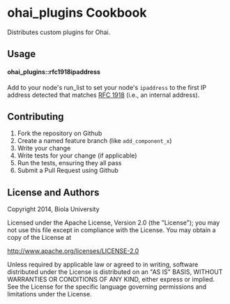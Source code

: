 ohai_plugins Cookbook
=====================

Distributes custom plugins for Ohai.

Usage
-----
#### ohai_plugins::rfc1918ipaddress

Add to your node's run_list to set your node's `ipaddress` to the first IP address detected that matches [RFC 1918](https://tools.ietf.org/html/rfc1918) (i.e., an internal address).


Contributing
------------

1. Fork the repository on Github
2. Create a named feature branch (like `add_component_x`)
3. Write your change
4. Write tests for your change (if applicable)
5. Run the tests, ensuring they all pass
6. Submit a Pull Request using Github

License and Authors
-------------------
Copyright 2014, Biola University 

Licensed under the Apache License, Version 2.0 (the "License");
you may not use this file except in compliance with the License.
You may obtain a copy of the License at

http://www.apache.org/licenses/LICENSE-2.0

Unless required by applicable law or agreed to in writing, software
distributed under the License is distributed on an "AS IS" BASIS,
WITHOUT WARRANTIES OR CONDITIONS OF ANY KIND, either express or implied.
See the License for the specific language governing permissions and
limitations under the License.

